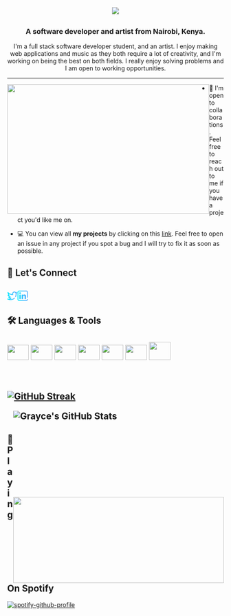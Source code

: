<h1 align="center">
    <img src="https://readme-typing-svg.herokuapp.com/?lines=Hi+there!+👋🏽;I'm+Grayce!+🦈;Nice+to+meet+you!+🙂&center=true&size=30&color=29d2a">
</h1>
<h3 align="center">A software developer and artist from Nairobi, Kenya.</h3>

<p align="center">I'm a full stack software developer student, and an artist. I enjoy making web applications and music as they both require a lot of creativity, and I'm working on being the best on both fields. I really enjoy solving problems and I am open to working opportunities.</p>

---

<img align="left" width="470px" height="300px" src="https://media0.giphy.com/media/BACNp4PYgXACSPujxi/200.webp?cid=ecf05e47czdtdnqxmled37wxu9qt20n3o1qaicw3jvk8qj9p&rid=200.webp&ct=g">

- 👥 I'm open to collaborations. Feel free to reach out to me if you have a project you'd like me on.

- 💻 You can view all **my projects** by clicking on this [link](https://github.com/Graycemuthui?tab=repositories). Feel free to open an issue in any project if you spot a bug and I will try to fix it as soon as possible.

 <h2>📲  Let's Connect<h2>
  <a href="https://twitter.com/Grayce_Muthui">
  <img align="left" alt="Grayce Muthui's Twitter" height="24px" src="https://raw.githubusercontent.com/shaqdeff/shaqdeff/main/twitter.png" />
 </a>
 <a href="https://www.linkedin.com/in/grayce-muthui/">
  <img align="left" alt="Grayce's LinkedIn" height="24px" src="https://raw.githubusercontent.com/shaqdeff/shaqdeff/main/linkedin.png" />
 </a>
</br>
 
 <h2>🛠 Languages & Tools<h2>
 <p align="left">
 <img height="35" width="50" src="https://cdn.jsdelivr.net/gh/devicons/devicon/icons/html5/html5-plain-wordmark.svg" />
 <img height="35" width="50" src="https://cdn.jsdelivr.net/gh/devicons/devicon/icons/css3/css3-plain-wordmark.svg" />
 <img height="35" width="50" src="https://cdn.jsdelivr.net/gh/devicons/devicon/icons/sass/sass-original.svg" />
 <img height="35" width="50" src="https://cdn.jsdelivr.net/gh/devicons/devicon/icons/gulp/gulp-plain.svg" />
 <img height="35" width="50" src="https://cdn.jsdelivr.net/gh/devicons/devicon/icons/javascript/javascript-plain.svg" />
 <img height="35" width="50" src="https://cdn.jsdelivr.net/gh/devicons/devicon/icons/git/git-original.svg" />
 <img height="42" width="50" src="https://cdn.jsdelivr.net/gh/devicons/devicon/icons/bootstrap/bootstrap-plain.svg" />
                                                                                                                                           
 </p>
     
 </br>
 
[![GitHub Streak](https://github-readme-streak-stats.herokuapp.com?user=Graycemuthui&theme=monokai)](https://git.io/streak-stats)
 <div>      
 <img height="200" width="490" align="right"  src="https://github-readme-stats-eight-theta.vercel.app/api?username=graycemuthui&show_icons=true&theme=gruvbox" alt="Grayce's GitHub Stats"/>
 <img height="200" width="490" align="right" src="https://github-readme-stats.vercel.app/api/top-langs/?username=graycemuthui&theme=gruvbox&layout=compact"/>

 </div>
    
 </br>
    
 
 <h2>🎵 Playing On Spotify</h2>  
      
[![spotify-github-profile](https://spotify-github-profile.vercel.app/api/view?uid=31otta7twhjqdmryeiw5zcbogsei&cover_image=true&theme=default)](https://spotify-github-profile.vercel.app/api/view?uid=31otta7twhjqdmryeiw5zcbogsei&redirect=true)





